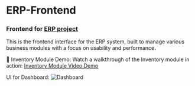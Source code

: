 # ERP-Frontend
### Frontend for [ERP project](https://github.com/Kauan231/ERP)

This is the frontend interface for the ERP system, built to manage various business modules with a focus on usability and performance.

🎥 Inventory Module Demo:
Watch a walkthrough of the Inventory module in action:
[Inventory Module Video Demo](https://www.youtube.com/watch?v=fk91rd2gQ44)

UI for Dashboard:
![Dashboard](https://github.com/user-attachments/assets/a9599fca-ab4b-4db6-9b66-32837d8367c3)
